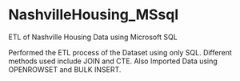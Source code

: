 # NashvilleHousing_MSsql
ETL of Nashville Housing Data using Microsoft SQL 

Performed the ETL process of the Dataset using only SQL. Different methods used include JOIN and CTE. Also Imported Data using OPENROWSET and BULK INSERT.
